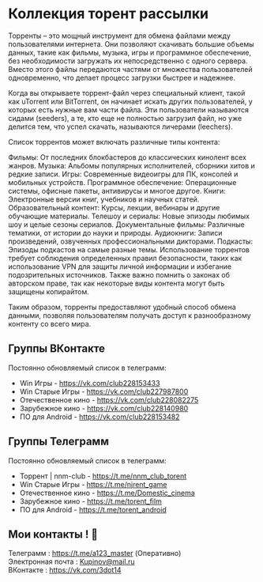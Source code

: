 ﻿# Коллекция торент рассылки

Торренты – это мощный инструмент для обмена файлами между пользователями интернета. Они позволяют скачивать большие объемы данных, такие как фильмы, музыка, игры и программное обеспечение, без необходимости загружать их непосредственно с одного сервера. Вместо этого файлы передаются частями от множества пользователей одновременно, что делает процесс загрузки быстрее и надежнее.

Когда вы открываете торрент-файл через специальный клиент, такой как uTorrent или BitTorrent, он начинает искать других пользователей, у которых есть нужные вам части файла. Эти пользователи называются сидами (seeders), а те, кто еще не полностью загрузил файл, но уже делится тем, что успел скачать, называются личерами (leechers).

Список торрентов может включать различные типы контента:

Фильмы: От последних блокбастеров до классических кинолент всех жанров.
Музыка: Альбомы популярных исполнителей, сборники хитов и редкие записи.
Игры: Современные видеоигры для ПК, консолей и мобильных устройств.
Программное обеспечение: Операционные системы, офисные пакеты, антивирусы и многое другое.
Книги: Электронные версии книг, учебников и научных статей.
Образовательный контент: Курсы, лекции, вебинары и другие обучающие материалы.
Телешоу и сериалы: Новые эпизоды любимых шоу и целые сезоны сериалов.
Документальные фильмы: Различные тематики, от истории до науки и природы.
Аудиокниги: Записи произведений, озвученных профессиональными дикторами.
Подкасты: Эпизоды подкастов на самые разные темы.
Использование торрентов требует соблюдения определенных правил безопасности, таких как использование VPN для защиты личной информации и избегание подозрительных источников. Также важно помнить о законах об авторском праве, так как некоторые виды контента могут быть защищены копирайтом.

Таким образом, торренты предоставляют удобный способ обмена данными, позволяя пользователям получать доступ к разнообразному контенту со всего мира.



## Группы ВКонтакте

Постоянно обновляемый список в телеграмм:


 - Win Игры - https://vk.com/club228153433
 - Win Старые Игры - https://vk.com/club227987800
 - Отечественное кино - https://vk.com/club228082275
 - Зарубежное кино - https://vk.com/club228140980
 - ПО для Android - https://vk.com/club228153482

## Группы Телеграмм

Постоянно обновляемый список в телеграмм:


 - Торрент | nnm-club - https://t.me/nnm_club_torent
 - Win Старые Игры - https://t.me/njrent_game
 - Отечественное кино - https://t.me/Domestic_cinema
 - Зарубежное кино - https://t.me/torent_film
 - ПО для Android - https://t.me/torent_android


## Мои контакты ! 👋


Телеграмм           :  https://t.me/a123_master   (Оперативно)  <BR>
Электронная почта   :  Kupinov@mail.ru  <BR>
ВКонтакте           :  https://vk.com/3dot14  <BR>
